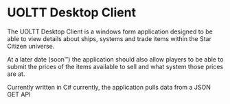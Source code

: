 # UOLTT Desktop Client

The UOLTT Desktop Client is a windows form application designed to be able to view details about ships, systems and trade items within the Star Citizen universe.

At a later date (soon:tm:) the application should also allow players to be able to submit the prices of the items available to sell and what system those prices are at.


Currently written in C# currently, the application pulls data from a JSON GET API
